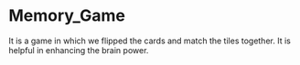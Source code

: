 # Memory_Game
 It is a game in which we flipped the cards and match the tiles together. It is helpful in enhancing the brain power.
